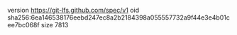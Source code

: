 version https://git-lfs.github.com/spec/v1
oid sha256:6ea146538176eebd247ec8a2b2184398a055557732a9f44e3e4b01cee7bc068f
size 7813
